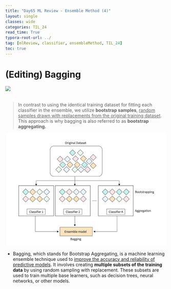 ```yaml
---
title: "Day65 ML Review - Ensemble Method (4)"
layout: single
classes: wide
categories: TIL_24
read_time: True
typora-root-url: ../
tag: [mlReview, classifier, ensembleMethod, TIL_24]
toc: true 
---
```


# (Editing) Bagging

<img src="/blog/images/2024-08-29-TIL24_Day65/BAD51C87-04C0-4138-A121-F8B29E7D989E-4967013.jpeg"><br><br>

>  In contrast to using the identical training dataset for fitting each classifier in the ensemble, we utilize **bootstrap samples**, <u>random samples drawn with replacements from the original training dataset</u>. This approach is why bagging is also referred to as **bootstrap aggregating.**

![image-20240911170350775](/images/2024-08-29-TIL24_Day65/image-20240911170350775.png)

* Bagging, which stands for Bootstrap Aggregating, is a machine learning ensemble technique used to <u>improve the accuracy and reliability of predictive models</u>. It involves creating **multiple subsets of the training data** by using random sampling with replacement. These subsets are used to train multiple base learners, such as decision trees, neural networks, or other models.

